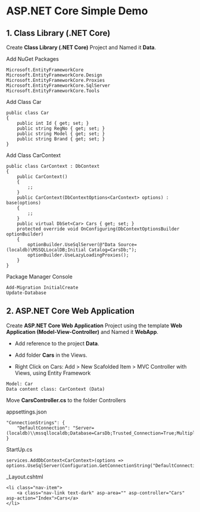 # ASP.NET Core Simple Demo

## 1. Class Library (.NET Core) 
Create **Class Library (.NET Core)** Project and Named it **Data**.

Add NuGet Packages
```
Microsoft.EntityFrameworkCore
Microsoft.EntityFrameworkCore.Design
Microsoft.EntityFrameworkCore.Proxies
Microsoft.EntityFrameworkCore.SqlServer
Microsoft.EntityFrameworkCore.Tools
```
Add Class Car
```
public class Car
{
	public int Id { get; set; }
	public string RegNo { get; set; }
	public string Model { get; set; }
	public string Brand { get; set; }
}
```
Add Class CarContext
```
public class CarContext : DbContext
{
	public CarContext()
	{
		;;
	}
	public CarContext(DbContextOptions<CarContext> options) : base(options)
	{
		;;
	}
	public virtual DbSet<Car> Cars { get; set; }
	protected override void OnConfiguring(DbContextOptionsBuilder optionBuilder)
	{
		optionBuilder.UseSqlServer(@"Data Source=(localdb)\MSSQLLocalDB;Initial Catalog=CarsDb;");
		optionBuilder.UseLazyLoadingProxies();
	}
}
```
Package Manager Console
```
Add-Migration InitialCreate
Update-Database
```

## 2. ASP.NET Core Web Application  
Create **ASP.NET Core Web Application** Project using the template **Web Application (Model-View-Controller)** and Named it **WebApp**.

- Add reference to the project **Data**.
- Add folder **Cars** in the Views.

- Right Click on Cars: Add > New Scafolded Item > MVC Controller with Views, using Entity Framework
```
Model: Car
Data content class: CarContext (Data)
```
Move **CarsController.cs** to the folder Controllers

appsettings.json
```
"ConnectionStrings": {
	"DefaultConnection": "Server=(localdb)\\mssqllocaldb;Database=CarsDb;Trusted_Connection=True;MultipleActiveResultSets=true"
}
```
StartUp.cs
```
services.AddDbContext<CarContext>(options => options.UseSqlServer(Configuration.GetConnectionString("DefaultConnection")));
```
_Layout.cshtml
```
<li class="nav-item">
	<a class="nav-link text-dark" asp-area="" asp-controller="Cars" asp-action="Index">Cars</a>
</li>
```
